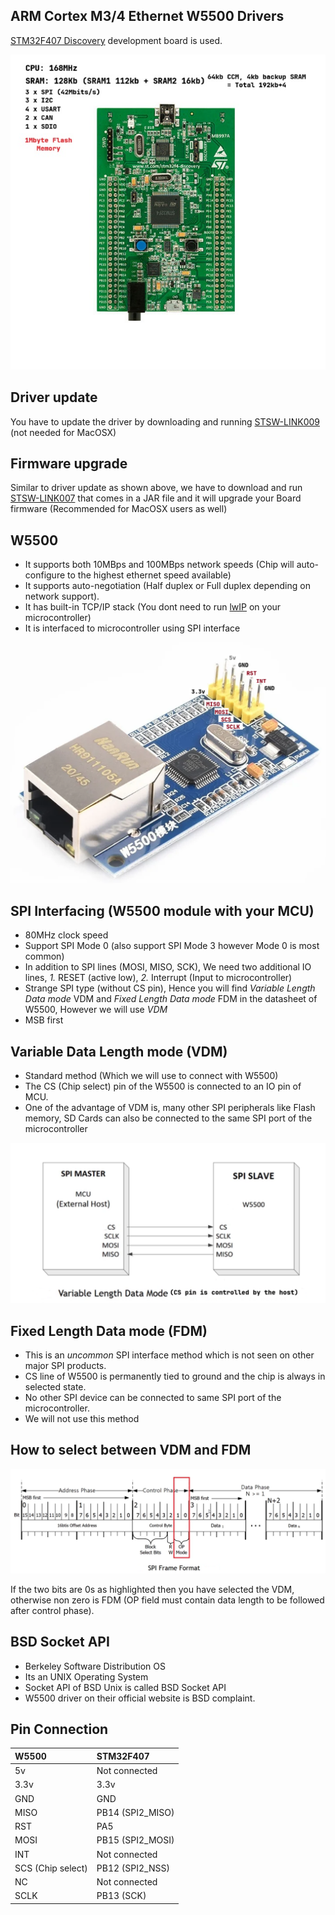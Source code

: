 ## ARM Cortex M3/4 Ethernet W5500 Drivers
     
		 
[STM32F407 Discovery](https://www.st.com/en/evaluation-tools/stm32f4discovery.html) development board is used.  
     
<img src="images/dev_board.jpg" alt="Development board used" title="Development board used"> 		    
     
		 
		 
## Driver update   
     
You have to update the driver by downloading and running   [STSW-LINK009](https://www.st.com/en/development-tools/stsw-link009.html) (not needed for MacOSX)		
     
		 
		 
## Firmware upgrade   
    
Similar to driver update as shown above, we have to download and run [STSW-LINK007](https://www.st.com/en/development-tools/stsw-link007.html) that comes in a JAR file and it will upgrade your Board firmware (Recommended for MacOSX users as well)    	
     
		 
		 
## W5500   
    
- It supports both 10MBps and 100MBps network speeds (Chip will auto-configure to the highest ethernet speed available)	     
- It supports auto-negotiation (Half duplex or Full duplex depending on network support).     
- It has built-in TCP/IP stack (You dont need to run [lwIP](https://savannah.nongnu.org/projects/lwip/) on your microcontroller)     
- It is interfaced to microcontroller using SPI interface	    

<img src="images/w5500_module_with_wiznet_chip.png" alt="W5500 module with wiznet chip" title="W5500 module with wiznet chip">   
     
		 
		 
## SPI Interfacing (W5500 module with your MCU)   
    
- 80MHz clock speed    
- Support SPI Mode 0 (also support SPI Mode 3 however Mode 0 is most common)    
- In addition to SPI lines (MOSI, MISO, SCK), We need two additional IO lines, *1.* RESET (active low), *2.* Interrupt (Input to microcontroller)        
- Strange SPI type (without CS pin), Hence you will find *Variable Length Data mode* VDM and *Fixed Length Data mode* FDM in the datasheet of W5500, However we will use *VDM*         
- MSB first    
     
		 
		 
## Variable Data Length mode (VDM)   
    
- Standard method (Which we will use to connect with W5500)    
- The CS (Chip select) pin of the W5500 is connected to an IO pin of MCU.    
- One of the advantage of VDM is, many other SPI peripherals like Flash memory, SD Cards can also be connected to the same SPI port of the microcontroller          
      
<img src="images/spi_connection.png" alt="SPI Connection of W5500 with STM32Discovery" title="SPI Connection of W5500 with STM32Discovery">         
     
		 
		 
## Fixed Length Data mode (FDM)   
    
- This is an *uncommon* SPI interface method which is not seen on other major SPI products.    
- CS line of W5500 is permanently tied to ground and the chip is always in selected state.    
- No other SPI device can be connected to same SPI port of the microcontroller.     
- We will not use this method         
     
		 
		 
## How to select between VDM and FDM   
    
<img src="images/mode_selection.png" alt="Select mode (VDM or FDM)" title="Select mode (VDM or FDM)">     
    
If the two bits are 0s as highlighted then you have selected the VDM, otherwise non zero is FDM (OP field must contain data length to be followed after control phase).     
     
		 
		 
## BSD Socket API   
    
- Berkeley Software Distribution OS    
- Its an UNIX Operating System   
- Socket API of BSD Unix is called BSD Socket API  
- W5500 driver on their official website is BSD complaint.      
     
		 
		 
## Pin Connection   
    
| W5500  | STM32F407  |
|:-------------|:-------------|
| 5v   | Not connected  |
| 3.3v           | 3.3v         |
| GND | GND         |
| MISO | PB14 (SPI2_MISO)         |
| RST          | PA5         |
| MOSI          | PB15 (SPI2_MOSI)          |
| INT           | Not connected    |
| SCS (Chip select)           | PB12 (SPI2_NSS)    |        
| NC           | Not connected    |     
| SCLK           | PB13 (SCK)    |  







      		    		 